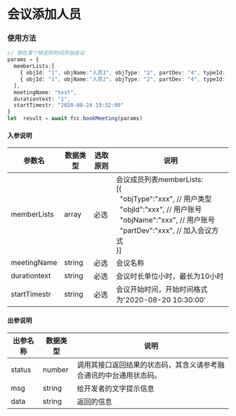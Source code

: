 # 会议添加人员

### 使用方法
```typescript
// 想在某个特定的时间开始会议
params = {
  memberLists:[
    { objId: "1", objName:"人员1", objType: "2", partDev: "4", typeId: "" },
    { objId: "1", objName:"人员2", objType: "2", partDev: "4", typeId: "" }
  ],
  meetingName: "test",
  durationtext: "1",
  startTimestr: "2020-08-24 19:32:00"
}
let  result = await fcc.bookMeeting(params)
```
<!-- **入参说明** -->
#### 入参说明

| **参数名** | **数据类型** | **选取原则** |**说明** |
| ---------- | -------------- | -------------- | ---------------- |
| memberLists      | array       | 必选         | 会议成员列表memberLists: <br/>[{<br/>&nbsp;&nbsp;"objType":"xxx",  // 用户类型<br/> &nbsp;&nbsp;"objId":"xxx",  // 用户账号<br/> &nbsp;&nbsp;"objName":"xxx",  // 用户账号<br/> &nbsp;&nbsp;"partDev":"xxx",  // 加入会议方式<br/>}]|
| meetingName      | string       | 必选 | 会议名称 |
| durationtext      | string       | 必选 | 会议时长单位小时，最长为10小时 |
| startTimestr      | string       | 必选 | 会议开始时间，开始时间格式为'2020-08-20 10:30:00' |

#### 出参说明

| **出参名称** | **数据类型** | **说明**                         |
| -------- | -------- | ------------------------------ |
| status   | number   | 调用其接口返回结果的状态码，其含义请参考融合通讯的中台通用状态码。 &nbsp; |
| msg      | string   | 给开发者的文字提示信息                    |
| data     | string   | 返回的信息                          |

